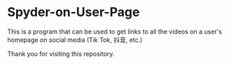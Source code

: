 # Spyder-on-User-Page
This is a program that can be used to get links to all the videos on a user's homepage on social media (Tik Tok, 抖音, etc.)  

Thank you for visiting this repository.
